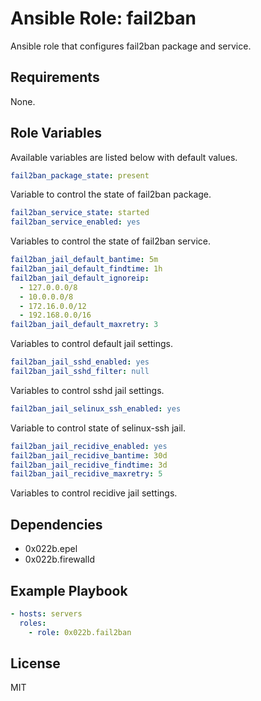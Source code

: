# Ansible Role: fail2ban

Ansible role that configures fail2ban package and service.

## Requirements

None.

## Role Variables

Available variables are listed below with default values.

```yaml
fail2ban_package_state: present
```

Variable to control the state of fail2ban package.

```yaml
fail2ban_service_state: started
fail2ban_service_enabled: yes
```

Variables to control the state of fail2ban service.

```yaml
fail2ban_jail_default_bantime: 5m
fail2ban_jail_default_findtime: 1h
fail2ban_jail_default_ignoreip:
  - 127.0.0.0/8
  - 10.0.0.0/8
  - 172.16.0.0/12
  - 192.168.0.0/16
fail2ban_jail_default_maxretry: 3
```

Variables to control default jail settings.

```yaml
fail2ban_jail_sshd_enabled: yes
fail2ban_jail_sshd_filter: null
```

Variables to control sshd jail settings.

```yaml
fail2ban_jail_selinux_ssh_enabled: yes
```

Variable to control state of selinux-ssh jail.

```yaml
fail2ban_jail_recidive_enabled: yes
fail2ban_jail_recidive_bantime: 30d
fail2ban_jail_recidive_findtime: 3d
fail2ban_jail_recidive_maxretry: 5
```

Variables to control recidive jail settings.

## Dependencies

- 0x022b.epel
- 0x022b.firewalld

## Example Playbook

```yaml
- hosts: servers
  roles:
    - role: 0x022b.fail2ban
```

## License

MIT
